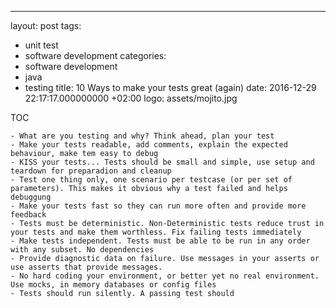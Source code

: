 ---
layout: post
tags:
- unit test
- software development
categories:
- software development
- java
- testing
title: 10 Ways to make your tests great (again)
date: 2016-12-29 22:17:17.000000000 +02:00
logo: assets/mojito.jpg


TOC 

    - What are you testing and why? Think ahead, plan your test
    - Make your tests readable, add comments, explain the expected behaviour, make tem easy to debug
    - KISS your tests... Tests should be small and simple, use setup and teardown for preparadion and cleanup
    - Test one thing only, one scenario per testcase (or per set of parameters). This makes it obvious why a test failed and helps debuggung
    - Make your tests fast so they can run more often and provide more feedback
    - Tests must be deterministic. Non-Deterministic tests reduce trust in your tests and make them worthless. Fix failing tests immediately
    - Make tests independent. Tests must be able to be run in any order with any subset. No dependencies
    - Provide diagnostic data on failure. Use messages in your asserts or use asserts that provide messages. 
    - No hard coding your environment, or better yet no real environment. Use mocks, in memory databases or config files
    - Tests should run silently. A passing test should 
